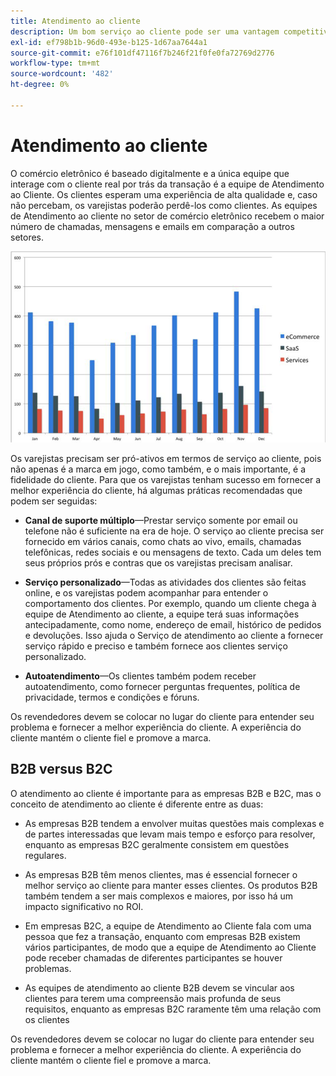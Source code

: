 ```yaml
---
title: Atendimento ao cliente
description: Um bom serviço ao cliente pode ser uma vantagem competitiva no espaço de comércio eletrônico.
exl-id: ef798b1b-96d0-493e-b125-1d67aa7644a1
source-git-commit: e76f101df47116f7b246f21f0fe0fa72769d2776
workflow-type: tm+mt
source-wordcount: '482'
ht-degree: 0%

---
```


# Atendimento ao cliente

O comércio eletrônico é baseado digitalmente e a única equipe que interage com o cliente real por trás da transação é a equipe de Atendimento ao Cliente. Os clientes esperam uma experiência de alta qualidade e, caso não percebam, os varejistas poderão perdê-los como clientes. As equipes de Atendimento ao cliente no setor de comércio eletrônico recebem o maior número de chamadas, mensagens e emails em comparação a outros setores.

![Gráfico de barras do atendimento ao cliente](../../assets/playbooks/customer-service-chart.png)

Os varejistas precisam ser pró-ativos em termos de serviço ao cliente, pois não apenas é a marca em jogo, como também, e o mais importante, é a fidelidade do cliente. Para que os varejistas tenham sucesso em fornecer a melhor experiência do cliente, há algumas práticas recomendadas que podem ser seguidas:

- **Canal de suporte múltiplo**—Prestar serviço somente por email ou telefone não é suficiente na era de hoje. O serviço ao cliente precisa ser fornecido em vários canais, como chats ao vivo, emails, chamadas telefônicas, redes sociais e ou mensagens de texto. Cada um deles tem seus próprios prós e contras que os varejistas precisam analisar.

- **Serviço personalizado**—Todas as atividades dos clientes são feitas online, e os varejistas podem acompanhar para entender o comportamento dos clientes. Por exemplo, quando um cliente chega à equipe de Atendimento ao cliente, a equipe terá suas informações antecipadamente, como nome, endereço de email, histórico de pedidos e devoluções. Isso ajuda o Serviço de atendimento ao cliente a fornecer serviço rápido e preciso e também fornece aos clientes serviço personalizado.

- **Autoatendimento**—Os clientes também podem receber autoatendimento, como fornecer perguntas frequentes, política de privacidade, termos e condições e fóruns.

Os revendedores devem se colocar no lugar do cliente para entender seu problema e fornecer a melhor experiência do cliente. A experiência do cliente mantém o cliente fiel e promove a marca.

## B2B versus B2C

O atendimento ao cliente é importante para as empresas B2B e B2C, mas o conceito de atendimento ao cliente é diferente entre as duas:

- As empresas B2B tendem a envolver muitas questões mais complexas e de partes interessadas que levam mais tempo e esforço para resolver, enquanto as empresas B2C geralmente consistem em questões regulares.

- As empresas B2B têm menos clientes, mas é essencial fornecer o melhor serviço ao cliente para manter esses clientes. Os produtos B2B também tendem a ser mais complexos e maiores, por isso há um impacto significativo no ROI.

- Em empresas B2C, a equipe de Atendimento ao Cliente fala com uma pessoa que fez a transação, enquanto com empresas B2B existem vários participantes, de modo que a equipe de Atendimento ao Cliente pode receber chamadas de diferentes participantes se houver problemas.

- As equipes de atendimento ao cliente B2B devem se vincular aos clientes para terem uma compreensão mais profunda de seus requisitos, enquanto as empresas B2C raramente têm uma relação com os clientes

Os revendedores devem se colocar no lugar do cliente para entender seu problema e fornecer a melhor experiência do cliente. A experiência do cliente mantém o cliente fiel e promove a marca.
